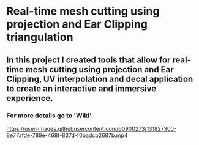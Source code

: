 # Real-time mesh cutting using projection and Ear Clipping triangulation

<Summary>
    <h2>In this project I created tools that allow for real-time mesh cutting 
    using projection and Ear Clipping, UV interpolation and decal application to create an interactive and immersive experience.</h2>
    <h3>For more details go to 'Wiki'.</h3>
</Summary>

https://user-images.githubusercontent.com/60900273/131827300-8e77afde-789e-468f-837d-f0badcb2687b.mp4
